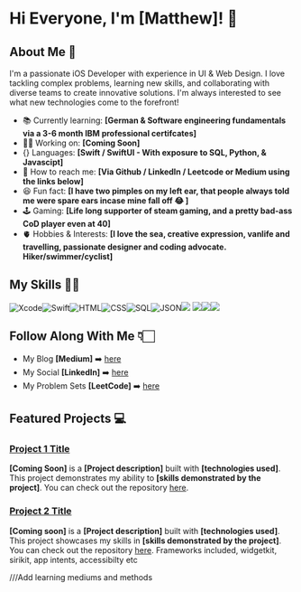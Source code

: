 # Hi Everyone, I'm [Matthew]! 👋


## About Me 🚀

I'm a passionate iOS Developer with experience in UI & Web Design. I love tackling complex problems, learning new skills, and collaborating with diverse teams to create innovative solutions. I'm always interested to see what new technologies come to the forefront! 

- 📚 Currently learning: **[German & Software engineering fundamentals via a 3-6 month IBM professional certifcates]**
- 👨‍💻 Working on: **[Coming Soon]**
- {} Languages: **[Swift / SwiftUI - With exposure to SQL, Python, & Javascipt]**
- 📩 How to reach me: **[Via Github / LinkedIn / Leetcode or Medium using the links below]**
- 😆 Fun fact: **[I have two pimples on my left ear, that people always told me were spare ears incase mine fall off 😂 ]**
- 🕹️ Gaming: **[Life long supporter of steam gaming, and a pretty bad-ass CoD player even at 40]**
- 🫀 Hobbies & Interests: **[I love the sea, creative expression, vanlife and travelling, passionate designer and coding advocate. Hiker/swimmer/cyclist]** 


## My Skills 👨‍💻
![Xcode](https://img.shields.io/badge/Xcode-007ACC?style=for-the-badge&logo=Xcode&logoColor=white)![Swift](https://img.shields.io/badge/Swift-FA7343?style=for-the-badge&logo=swift&logoColor=white)![HTML](https://img.shields.io/badge/HTML5-E34F26?style=for-the-badge&logo=html5&logoColor=white)![CSS](https://img.shields.io/badge/CSS3-1572B6?style=for-the-badge&logo=css3&logoColor=white)![SQL](https://img.shields.io/badge/Sqlite-003B57?style=for-the-badge&logo=sqlite&logoColor=white)![JSON](https://img.shields.io/badge/json-5E5C5C?style=for-the-badge&logo=json&logoColor=white)![](https://img.shields.io/badge/Figma-F24E1E?style=for-the-badge&logo=figma&logoColor=white)
![](https://img.shields.io/badge/Framer-black?style=for-the-badge&logo=framer&logoColor=blue)![](https://img.shields.io/badge/firebase-ffca28?style=for-the-badge&logo=firebase&logoColor=black)![](https://img.shields.io/badge/Supabase-181818?style=for-the-badge&logo=supabase&logoColor=white)







## Follow Along With Me 👇🏻

- My Blog **[Medium]** ➡️  [here](https://medium.com/@SwiftSanders) 
- My Social **[LinkedIn]** ➡️ [here](https://www.linkedin.com/in/SwiftSanders) 
- My Problem Sets **[LeetCode]** ➡️ [here](https://leetcode.com/u/SwiftSanders/) 




## Featured Projects 💻

### [Project 1 Title](project_1_link)

**[Coming Soon]** is a **[Project description]** built with **[technologies used]**. This project demonstrates my ability to **[skills demonstrated by the project]**. You can check out the repository [here](project_1_repository_link).


### [Project 2 Title](project_2_link)

**[Coming soon]** is a **[Project description]** built with **[technologies used]**. This project showcases my skills in **[skills demonstrated by the project]**. You can check out the repository [here](project_2_repository_link).
Frameworks included, widgetkit, sirikit, app intents, accessibilty etc



///Add learning mediums and methods


